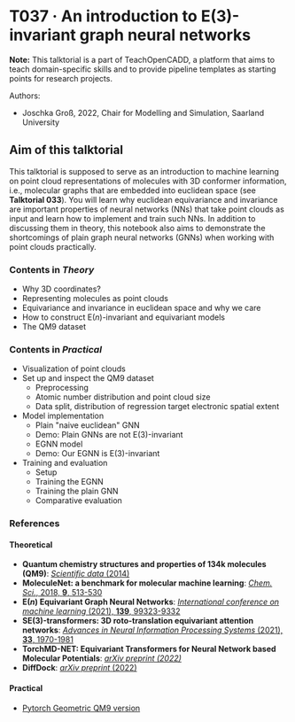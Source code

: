 # T037 · An introduction to $\text{E}(3)$-invariant graph neural networks

**Note:** This talktorial is a part of TeachOpenCADD, a platform that aims to teach domain-specific skills and to provide pipeline templates as starting points for research projects.

Authors:

- Joschka Groß, 2022, Chair for Modelling and Simulation, Saarland University

## Aim of this talktorial

This talktorial is supposed to serve as an introduction to machine learning on point cloud representations of molecules with 3D conformer information, i.e., molecular graphs that are embedded into euclidean space (see **Talktorial 033**). You will learn why euclidean equivariance and invariance are important properties of neural networks (NNs) that take point clouds as input and learn how to implement and train such NNs. In addition to discussing them in theory, this notebook also aims to demonstrate the shortcomings of plain graph neural networks (GNNs) when working with point clouds practically.

### Contents in *Theory*

* Why 3D coordinates?
* Representing molecules as point clouds
* Equivariance and invariance in euclidean space and why we care
* How to construct $\text{E}(n)$-invariant and equivariant models
* The QM9 dataset

### Contents in *Practical*

* Visualization of point clouds
* Set up and inspect the QM9 dataset
  * Preprocessing
  * Atomic number distribution and point cloud size
  * Data split, distribution of regression target electronic spatial extent
* Model implementation
  * Plain "naive euclidean" GNN
  * Demo: Plain GNNs are not E(3)-invariant
  * EGNN model
  * Demo: Our EGNN is E(3)-invariant
* Training and evaluation
  * Setup
  * Training the EGNN
  * Training the plain GNN
  * Comparative evaluation

### References

#### Theoretical
* **Quantum chemistry structures and properties of 134k molecules (QM9)**: [<i>Scientific data</i> (2014)](https://www.nature.com/articles/sdata201422/?ref=https://githubhelp.com)
* **MoleculeNet: a benchmark for molecular machine learning**: [<i>Chem. Sci.</i>, 2018, <b>9</b>, 513-530](https://pubs.rsc.org/en/content/articlehtml/2018/sc/c7sc02664a)
* **$\text{E}(n)$ Equivariant Graph Neural Networks**: [<i>International conference on machine learning</i> (2021), <b>139</b>, 99323-9332](https://proceedings.mlr.press/v139/satorras21a.html)
* **SE(3)-transformers: 3D roto-translation equivariant attention networks**: [<i>Advances in Neural Information Processing Systems</i> (2021), <b>33</b>, 1970-1981](https://proceedings.neurips.cc/paper/2020/file/15231a7ce4ba789d13b722cc5c955834-Paper.pdf)
* **TorchMD-NET: Equivariant Transformers for Neural Network based Molecular Potentials**: [<i>arXiv preprint (2022)</i>](https://arxiv.org/abs/2202.02541)
* **DiffDock**: [<i> arXiv preprint</i> (2022)](https://arxiv.org/abs/2210.01776)

#### Practical
* [Pytorch Geometric QM9 version](https://pytorch-geometric.readthedocs.io/en/latest/modules/datasets.html#torch_geometric.datasets.QM9)

